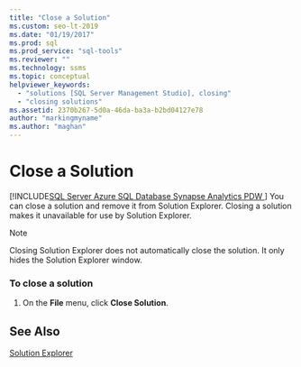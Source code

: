 ```yaml
---
title: "Close a Solution"
ms.custom: seo-lt-2019
ms.date: "01/19/2017"
ms.prod: sql
ms.prod_service: "sql-tools"
ms.reviewer: ""
ms.technology: ssms
ms.topic: conceptual
helpviewer_keywords: 
  - "solutions [SQL Server Management Studio], closing"
  - "closing solutions"
ms.assetid: 2370b267-5d0a-46da-ba3a-b2bd04127e78
author: "markingmyname"
ms.author: "maghan"
---
```

# Close a Solution
[!INCLUDE[SQL Server Azure SQL Database Synapse Analytics PDW ](../../includes/applies-to-version/sql-asdb-asdbmi-asdw-pdw.md)]
You can close a solution and remove it from Solution Explorer. Closing a solution makes it unavailable for use by Solution Explorer.  
  
> [!NOTE]  
> Closing Solution Explorer does not automatically close the solution. It only hides the Solution Explorer window.  
  
### To close a solution  
  
1.  On the **File** menu, click **Close Solution**.  
  
## See Also  
[Solution Explorer](../../ssms/solution/solution-explorer.md)  
  
